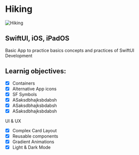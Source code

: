 # Hiking

![Hiking]([https://img-c.udemycdn.com/redactor/raw/2019-12-03_17-19-25-0b7f22f986594e60d915bb56ddb90023.jpg](https://img-c.udemycdn.com/redactor/raw/article_lecture/2023-05-12_14-08-58-7b294bfa0a4d82941e279d95874e3337.jpg))
## SwiftUI, iOS, iPadOS
Basic App to practice basics concepts and practices of SwiftUI Development

## Learnig objectives:

- [x] Containers
- [x] Alternative App icons
- [x] SF Symbols
- [x] ASaksdbhajksbdabsh
- [x] ASaksdbhajksbdabsh
- [x] ASaksdbhajksbdabsh

UI & UX
- [x] Complex Card Layout
- [x] Reusable components 
- [x] Gradient Animations
- [x] Light & Dark Mode
